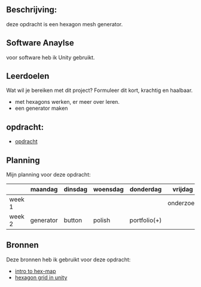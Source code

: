 ## Beschrijving:

deze opdracht is een hexagon mesh generator.

## Software Anaylse 
voor software heb ik Unity gebruikt.

## Leerdoelen 
Wat wil je bereiken met dit project? Formuleer dit kort, krachtig en haalbaar.
- met hexagons werken, er meer over leren.
- een generator maken

## opdracht:
 - [opdracht](http://24877.hosts.ma-cloud.nl/oefenopdrachten/06/index.html)

## Planning 
Mijn planning voor deze opdracht:

|       | maandag   | dinsdag   | woensdag   | donderdag   | vrijdag   |
| ---   | ---       | ---       | ---        | ---         | ---       |
|week 1 |           |           |            |             |onderzoek  |  
|week 2 | generator |button     |polish      |portfolio(+) |           |

## Bronnen
Deze bronnen heb ik gebruikt voor deze opdracht:

- [intro to hex-map](https://catlikecoding.com/unity/tutorials/hex-map/part-1/)
- [hexagon grid in unity](https://www.youtube.com/watch?v=konL0iB5gPI)
